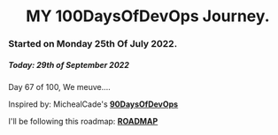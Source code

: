 <h1 align=center>
  MY 100DaysOfDevOps Journey.
</h1>

### Started on Monday 25th Of July 2022.
##### Today: 29th of September 2022

Day 67 of 100, We meuve....

Inspired by: MichealCade's [**90DaysOfDevOps**](https://github.com/MichaelCade/90DaysOfDevOps)

I'll be following this roadmap: [**ROADMAP**](https://devopslearning.medium.com/100-days-of-devops-day-100-thanks-everyone-and-happy-learning-f014f0aad490)

